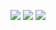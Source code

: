 ![](https://img.shields.io/badge/day%20📅-6-blue)   	![](https://img.shields.io/badge/stars%20⭐-12-yellow)   	![](https://img.shields.io/badge/days%20completed-6-red)
